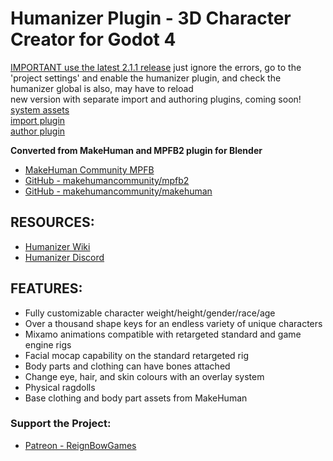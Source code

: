 # Humanizer Plugin - 3D Character Creator for Godot 4  

[IMPORTANT use the latest 2.1.1 release](https://github.com/NitroxNova/humanizer/releases/tag/v2.1.1)  just ignore the errors, go to the 'project settings' and enable the humanizer plugin, and check the humanizer global is also, may have to reload  
new version with separate import and authoring plugins, coming soon!  
[system assets](https://github.com/NitroxNova/humanizer_assets)  
[import plugin](https://github.com/NitroxNova/humanizer_import)  
[author plugin](https://github.com/NitroxNova/humanizer_author)  

**Converted from MakeHuman and MPFB2 plugin for Blender**

- [MakeHuman Community MPFB](https://static.makehumancommunity.org/mpfb.html)
- [GitHub - makehumancommunity/mpfb2](https://github.com/makehumancommunity/mpfb2)
- [GitHub - makehumancommunity/makehuman](https://github.com/makehumancommunity/makehuman)

## RESOURCES:
 - [Humanizer Wiki](https://github.com/NitroxNova/humanizer/wiki)
 - [Humanizer Discord](https://discord.gg/MN5vJtJYD5)

## FEATURES:

- Fully customizable character weight/height/gender/race/age
- Over a thousand shape keys for an endless variety of unique characters
- Mixamo animations compatible with retargeted standard and game engine rigs
- Facial mocap capability on the standard retargeted rig
- Body parts and clothing can have bones attached
- Change eye, hair, and skin colours with an overlay system
- Physical ragdolls
- Base clothing and body part assets from MakeHuman

### Support the Project:

- [Patreon - ReignBowGames](https://www.patreon.com/ReignBowGames)

